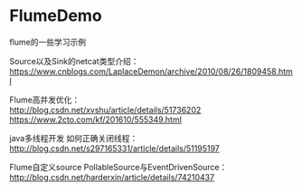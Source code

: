 # FlumeDemo
flume的一些学习示例

Source以及Sink的netcat类型介绍：<br/>
https://www.cnblogs.com/LaplaceDemon/archive/2010/08/26/1809458.html<br/>

Flume高并发优化：<br/>
http://blog.csdn.net/xvshu/article/details/51736202<br/>
https://www.2cto.com/kf/201610/555349.html<br/>

java多线程开发 如何正确关闭线程：<br/>
http://blog.csdn.net/s297165331/article/details/51195197<br/>

Flume自定义source PollableSource与EventDrivenSource：<br/>
http://blog.csdn.net/harderxin/article/details/74210437<br/>


